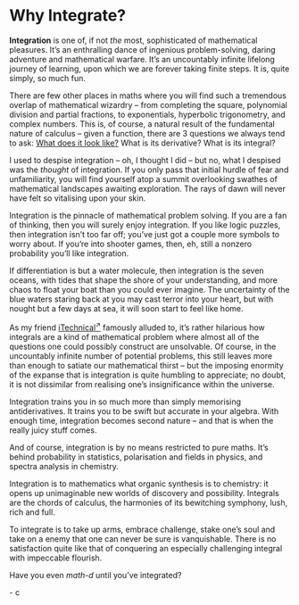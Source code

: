 # Why Integrate?
<!-- #SQUARK live!
| dest = guides/integrals/why
| capt = Integration is love, integration is life
| index = guides / integrals
-->

**Integration** is one of, if not *the* most, sophisticated of mathematical pleasures. It’s an enthralling dance of ingenious problem-solving, daring adventure and mathematical warfare. It’s an uncountably infinite lifelong journey of learning, upon which we are forever taking finite steps. It is, quite simply, so much fun.

There are few other places in maths where you will find such a tremendous overlap of mathematical wizardry – from completing the square, polynomial division and partial fractions, to exponentials, hyperbolic trigonometry, and complex numbers. This is, of course, a natural result of the fundamental nature of calculus – given a function, there are 3 questions we always tend to ask: [What does it look like?](../graph-drawing/why.md) What is its derivative? What is its integral?

I used to despise integration – oh, I thought I did – but no, what I despised was the *thought* of integration. If you only pass that initial hurdle of fear and unfamiliarity, you will find yourself atop a summit overlooking swathes of mathematical landscapes awaiting exploration. The rays of dawn will never have felt so vitalising upon your skin.

Integration is the pinnacle of mathematical problem solving. If you are a fan of thinking, then you will surely enjoy integration. If you like logic puzzles, then integration isn’t too far off; you’ve just got a couple more symbols to worry about. If you’re into shooter games, then, eh, still a nonzero probability you’ll like integration.

If differentiation is but a water molecule, then integration is the seven oceans, with tides that shape the shore of your understanding, and more chaos to float your boat than you could ever imagine. The uncertainty of the blue waters staring back at you may cast terror into your heart, but with nought but a few days at sea, it will soon start to feel like home.

As my friend [iTechnical<sup>↗</sup>](https://github.com/itechnicals) famously alluded to, it’s rather hilarious how integrals are a kind of mathematical problem where almost all of the questions one could possibly construct are unsolvable. Of course, in the uncountably infinite number of potential problems, this still leaves more than enough to satiate our mathematical thirst – but the imposing enormity of the expanse that is integration is quite humbling to appreciate; no doubt, it is not dissimilar from realising one’s insignificance within the universe.

Integration trains you in so much more than simply memorising antiderivatives. It trains you to be swift but accurate in your algebra. With enough time, integration becomes second nature – and that is when the really juicy stuff comes.

And of course, integration is by no means restricted to pure maths. It’s behind probability in statistics, polarisation and fields in physics, and spectra analysis in chemistry.

Integration is to mathematics what organic synthesis is to chemistry: it opens up unimaginable new worlds of discovery and possibility. Integrals are the chords of calculus, the harmonies of its bewitching symphony, lush, rich and full.

To integrate is to take up arms, embrace challenge, stake one’s soul and take on a enemy that one can never be sure is vanquishable. There is no satisfaction quite like that of conquering an especially challenging integral with impeccable flourish.

Have you even *math-d* until you’ve integrated?

\- c
